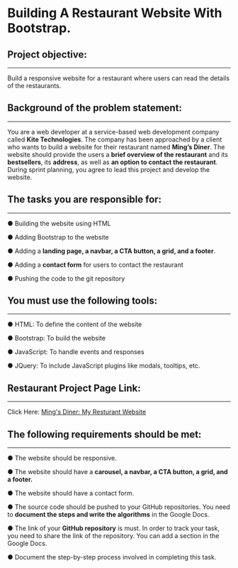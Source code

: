 # Building A Restaurant Website With Bootstrap.

## Project objective: 
---

Build a responsive website for a restaurant where users can read the details of the restaurants.

## Background of the problem statement: 
---

You are a web developer at a service-based web development company called **Kite Technologies**. The company has been approached by a client who wants to build a website for their restaurant named **Ming’s Diner**. The website should provide the users a **brief overview of the restaurant** and its **bestsellers**, its **address**, as well as **an option to contact the restaurant**. During sprint planning, you agree to lead this project and develop the website. 

## The tasks you are responsible for:
---

● Building the website using HTML

● Adding Bootstrap to the website

● Adding a **landing page, a navbar, a CTA button, a grid, and a footer**.

● Adding a **contact form** for users to contact the restaurant

● Pushing the code to the git repository


## You must use the following tools: 
---

● HTML: To define the content of the website

● Bootstrap: To build the website

● JavaScript: To handle events and responses

● JQuery: To include JavaScript plugins like modals, tooltips, etc.

## Restaurant Project Page Link: 
---
        
 Click Here: [Ming's Diner: My Resturant Website](http://127.0.0.1:5501/index.html)

## The following requirements should be met:
---

● The website should be responsive.

● The website should have a **carousel, a navbar, a CTA button, a grid, and a footer.** 

● The website should have a contact form.

● The source code should be pushed to your GitHub repositories. You need to **document the steps and write the algorithms** in the Google Docs.

● The link of your **GitHub repository** is must. In order to track your task, you need to share the link of the repository. You can add a section in the Google Docs. 

● Document the step-by-step process involved in completing this task.